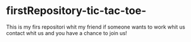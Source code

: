# firstRepository-tic-tac-toe-
This is my firs repositori whit my friend if someone wants to work whit us contact whit us and you have a chance to join us!
